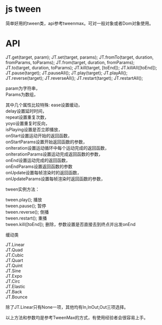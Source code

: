 js tween
============

简单好用的tween类，api参考tweenmax。可对一般对象或者Dom对象使用。


API
============

JT.get(target, param);
JT.set(target, params);
JT.fromTo(target, duration, fromParams, toParams);
JT.from(target, duration, fromParams);
JT.to(target, duration, toParams);
JT.kill(target, [toEnd]);
JT.killAll([toEnd]);
JT.pause(target);
JT.pauseAll();
JT.play(target);
JT.playAll();
JT.reverse(target);
JT.reverseAll();
JT.restart(target);
JT.restartAll();

param为字符串，  
Params为数组，

其中几个属性比较特殊:
ease设置缓动，  
delay设置延时时间，  
repeat设置重复次数，  
yoyo设置重复时反向，  
isPlaying设置是否立即播放，  
onStart设置运动开始的返回函数，  
onStartParams设置开始返回函数的参数，  
onIteration设置运动循环中每个运动完成的返回函数，  
onIterationParams设置运动完成返回函数的参数，  
onEnd设置运动完成的返回函数，  
onEndParams设置返回函数的参数  
onUpdate设置每帧渲染时的返回函数，  
onUpdateParams设置每帧渲染时返回函数的参数，  


tween实例方法：

tween.play(); 播放  
tween.pause(); 暂停  
tween.reverse(); 倒播  
tween.restart(); 重播  
tween.kill([toEnd]); 删除，参数设置是否直接去到终点并出发onEnd



缓动类

JT.Linear  
JT.Quad  
JT.Cubic  
JT.Quart  
JT.Quint  
JT.Sine  
JT.Expo  
JT.Circ  
JT.Elastic  
JT.Back  
JT.Bounce  

除了JT.Linear只有None一项，其他均有In,InOut,Out三项选择。


以上方法和参数均是参考TweenMax的方式，有使用经验者会很容易上手。



